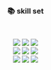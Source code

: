 <h3 align="center"><b>📚 skill set</b></h3></br>
<p align="center">
  <img src="https://img.shields.io/badge/C++-00599C?style=flat-square&logo=c%2B%2B&logoColor=white"/> 
  <img src="https://img.shields.io/badge/Java-007396?style=flat-square&logo=Java&logoColor=white"/> 
  <img src="https://img.shields.io/badge/Python-3776AB?style=flat-square&logo=Python&logoColor=white"/> 
  <br>
  <img src="https://img.shields.io/badge/JavaScript-F7DF1E?style=flat-square&logo=JavaScript&logoColor=black"/> 
  <img src="https://img.shields.io/badge/HTML5-E34F26?style=flat-square&logo=HTML5&logoColor=white"/> 
  <img src="https://img.shields.io/badge/CSS3-1572B6?style=flat-square&logo=CSS3&logoColor=white"/> 
  <br>
  <img src="https://img.shields.io/badge/Linux-FCC624?style=flat-square&logo=Linux&logoColor=black"/> 
  <img src="https://img.shields.io/badge/GCP-4285F4?style=flat-square&logo=Google Cloud&logoColor=white"/> 
  <img src="https://img.shields.io/badge/AWS-232F3E?style=flat-square&logo=Amazon AWS&logoColor=white"/> 

<!--
**limmiseon/limmiseon** is a ✨ _special_ ✨ repository because its `README.md` (this file) appears on your GitHub profile.

Here are some ideas to get you started:

- 🔭 I’m currently working on ...
- 🌱 I’m currently learning ...
- 👯 I’m looking to collaborate on ...
- 🤔 I’m looking for help with ...
- 💬 Ask me about ...
- 📫 How to reach me: ...
- 😄 Pronouns: ...
- ⚡ Fun fact: ...
-->
